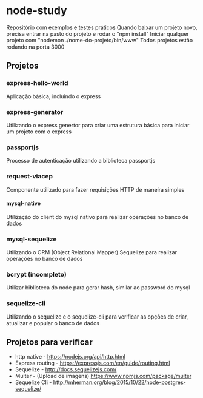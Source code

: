# node-study
Repositório com exemplos e testes práticos
Quando baixar um projeto novo, precisa entrar na pasto do projeto e rodar o "npm install"
Iniciar qualquer projeto com "nodemon ./nome-do-projeto/bin/www"
Todos projetos estão rodando na porta 3000

## Projetos

### express-hello-world
Aplicação básica, incluindo o express

### express-generator
Utilizando o express genertor para criar uma estrutura básica para iniciar um projeto com o express

### passportjs
Processo de autenticação utilizando a biblioteca passportjs

### request-viacep
Componente utilizado para fazer requisições HTTP de maneira simples

#### mysql-native
Utilização do client do mysql nativo para realizar operações no banco de dados

### mysql-sequelize
Utilizando o ORM (Object Relational Mapper) Sequelize para realizar operações no banco de dados

### bcrypt (incompleto)
Utilizar biblioteca do node para gerar hash, similar ao password do mysql

### sequelize-cli
Utilizando o sequelize e o sequelize-cli para verificar as opções de criar, atualizar e popular o banco de dados

## Projetos para verificar
- http native - https://nodejs.org/api/http.html
- Express routing - https://expressjs.com/en/guide/routing.html
- Sequelize - http://docs.sequelizejs.com/
- Multer - (Upload de imagens) https://www.npmjs.com/package/multer
- Sequelize Cli - http://mherman.org/blog/2015/10/22/node-postgres-sequelize/
